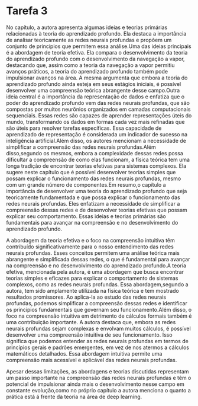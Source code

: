 # Tarefa 3

No capítulo, a autora apresenta algumas ideias e teorias primárias relacionadas à teoria do aprendizado profundo. Ela destaca a importância de analisar teoricamente as redes neurais profundas e propõem um conjunto de princípios que permitem essa análise.Uma das ideias principais é a abordagem de teoria efetiva. Ela compara o desenvolvimento da teoria do aprendizado profundo com o desenvolvimento da navegação a vapor, destacando que, assim como a teoria da navegação a vapor permitiu avanços práticos, a teoria do aprendizado profundo também pode impulsionar avanços na área. A mesma argumenta que embora a teoria do aprendizado profundo ainda esteja em seus estágios iniciais, é possível desenvolver uma compreensão teórica abrangente desse campo.Outra ideia central é a importância da representação de dados e enfatiza que o poder do aprendizado profundo vem das redes neurais profundas, que são compostas por muitos neurônios organizados em camadas computacionais sequenciais. Essas redes são capazes de aprender representações úteis do mundo, transformando os dados em formas cada vez mais refinadas que são úteis para resolver tarefas específicas. Essa capacidade de aprendizado de representação é considerada um indicador de sucesso na inteligência artificial.Além disso, os autores mencionam a necessidade de simplificar a compreensão das redes neurais profundas.Além disso,segundo os mesmos, embora a complexidade dessas redes possa dificultar a compreensão de como elas funcionam, a física teórica tem uma longa tradição de encontrar teorias efetivas para sistemas complexos. Ela sugere neste capítulo que é possível desenvolver teorias simples que possam explicar o funcionamento das redes neurais profundas, mesmo com um grande número de componentes.Em resumo,o capítulo a importância de desenvolver uma teoria do aprendizado profundo que seja teoricamente fundamentada e que possa explicar o funcionamento das redes neurais profundas. Eles enfatizam a necessidade de simplificar a compreensão dessas redes e de desenvolver teorias efetivas que possam explicar seu comportamento. Essas ideias e teorias primárias são fundamentais para avançar na compreensão e no desenvolvimento do aprendizado profundo.

A abordagem da teoria efetiva e o foco na compreensão intuitiva têm contribuído significativamente para o nosso entendimento das redes neurais profundas. Esses conceitos permitem uma análise teórica mais abrangente e simplificada dessas redes, o que é fundamental para avançar na compreensão e no desenvolvimento do aprendizado profundo.A teoria efetiva, mencionada pela autora, é uma abordagem que busca encontrar teorias simples e eficazes para explicar o comportamento de sistemas complexos, como as redes neurais profundas. Essa abordagem,segundo a autora, tem sido amplamente utilizada na física teórica e tem mostrado resultados promissores. Ao aplica-la ao estudo das redes neurais profundas, podemos simplificar a compreensão dessas redes e identificar os princípios fundamentais que governam seu funcionamento.Além disso, o foco na compreensão intuitiva em detrimento de cálculos formais também é uma contribuição importante. A autora destaca  que, embora as redes neurais profundas sejam complexas e envolvam muitos cálculos, é possível desenvolver uma compreensão intuitiva de seu funcionamento. Isso significa que podemos entender as redes neurais profundas em termos de princípios gerais e padrões emergentes, em vez de nos atermos a cálculos matemáticos detalhados. Essa abordagem intuitiva permite uma compreensão mais acessível e aplicável das redes neurais profundas.

Apesar dessas limitações, as abordagens e teorias discutidas representam um passo importante na compreensão das redes neurais profundas e têm o potencial de impulsionar ainda mais o desenvolvimento nesse campo em constante evolução,como no próprio capítulo a autora menciona o quanto a prática está á frente da teoria na área de deep learning.





   
